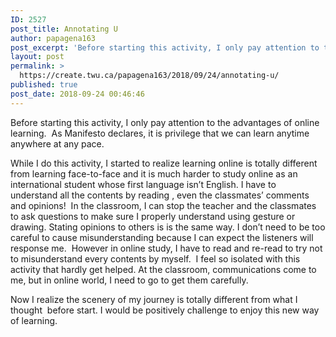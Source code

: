 ```yaml
---
ID: 2527
post_title: Annotating U
author: papagena163
post_excerpt: 'Before starting this activity, I only pay attention to the advantages of online learning.&nbsp; As Manifesto declares, it is privilege that we can learn anytime anywhere at any pace. While I do this activity, I started to realize learning online is totally different from learning face-to-face and it is much harder to study online as &hellip; <p><a href="https://create.twu.ca/papagena163/2018/09/24/annotating-u/">Continue reading<span> "Annotating U"</span></a></p>'
layout: post
permalink: >
  https://create.twu.ca/papagena163/2018/09/24/annotating-u/
published: true
post_date: 2018-09-24 00:46:46
---
```

Before starting this activity, I only pay attention to the advantages of online learning.  As Manifesto declares, it is privilege that we can learn anytime anywhere at any pace.

While I do this activity, I started to realize learning online is totally different from learning face-to-face and it is much harder to study online as an international student whose first language isn&#8217;t English. I have to understand all the contents by reading , even the classmates’ comments and opinions!  In the classroom, I can stop the teacher and the classmates to ask questions to make sure I properly understand using gesture or drawing. Stating opinions to others is is the same way. I don&#8217;t need to be too careful to cause misunderstanding because I can expect the listeners will response me.  However in online study, I have to read and re-read to try not to misunderstand every contents by myself.  I feel so isolated with this activity that hardly get helped. At the classroom, communications come to me, but in online world, I need to go to get them carefully.

Now I realize the scenery of my journey is totally different from what I thought  before start. I would be positively challenge to enjoy this new way of learning.

&nbsp;

&nbsp;

&nbsp;